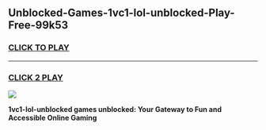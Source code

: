 
## Unblocked-Games-1vc1-lol-unblocked-Play-Free-99k53
<h3>
<a href="https://premium76.site?title=1vc1-lol-unblocked&ref=20M">CLICK TO PLAY</a></h3>
<hr>

<h3>
<a href="https://premium76.site?title=1vc1-lol-unblocked&ref=20M">CLICK 2 PLAY</a>
  
</h3>

<a href="https://premium76.site?title=1vc1-lol-unblocked&ref=19M"><img src="https://clearcache.store/games.png"></a>


**1vc1-lol-unblocked games unblocked: Your Gateway to Fun and Accessible Online Gaming**
